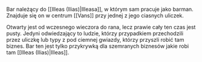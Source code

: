 Bar należący do [[Illeas (Ilias)|Illeasa]], w którym sam pracuje jako barman. Znajduje się on w centrum [[Vans]] przy jednej z jego ciasnych uliczek.

Otwarty jest od wczesnego wieczora do rana, lecz prawie cały ten czas jest pusty.
Jedyni odwiedzający to ludzie, którzy przypadkiem przechodzili przez uliczkę lub typy z pod ciemnej gwiazdy, którzy przyszli robić tam biznes. Bar ten jest tylko przykrywką dla szemranych biznesów jakie robi tam [[Illeas (Ilias)|Illeas]].